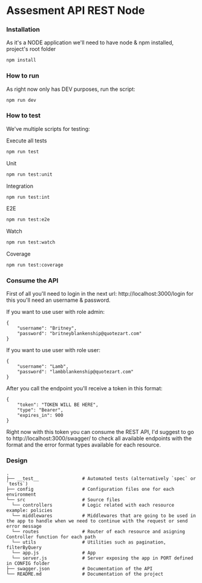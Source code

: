 # Assesment API REST Node

### Installation

As it's a NODE application we'll need to have node & npm installed, project's root folder

```bash
npm install
```

### How to run

As right now only has DEV purposes, run the script:

```bash
npm run dev
```

### How to test

We've multiple scripts for testing:

Execute all tests

```bash
npm run test
```

Unit

```bash
npm run test:unit
```

Integration

```bash
npm run test:int
```

E2E

```bash
npm run test:e2e
```

Watch
```bash
npm run test:watch
```

Coverage
```bash
npm run test:coverage
```

### Consume the API

First of all you'll need to login in the next url: http://localhost:3000/login for this you'll need an username & password.

If you want to use user with role admin:
```
{
    "username": "Britney",
    "password": "britneyblankenship@quotezart.com"
}
```
If you want to use user with role user:
```
{
    "username": "Lamb",
    "password": "lambblankenship@quotezart.com"
}
```

After you call the endpoint you'll receive a token in this format:
```
{
    "token": "TOKEN WILL BE HERE",
    "type": "Bearer",
    "expires_in": 900
}
```

Right now with this token you can consume the REST API, I'd suggest to go to http://localhost:3000/swagger/ to check all available endpoints with the format and the error format types available for each resource.

### Design

    .
    ├── __test__                # Automated tests (alternatively `spec` or `tests`)
    ├── config                  # Configuration files one for each environment
    └── src                     # Source files                   
      └── controllers           # Logic related with each resource example: policies            
      └── middlewares           # Middlewares that are going to be used in the app to handle when we need to continue with the request or send error message            
      └── routes                # Router of each resource and asigning Controller function for each path             
      └── utils                 # Utilities such as pagination, filterByQuery             
      └── app.js                # App             
      └── server.js             # Server exposing the app in PORT defined in CONFIG folder
    ├── swagger.json            # Documentation of the API
    └── README.md               # Documentation of the project

